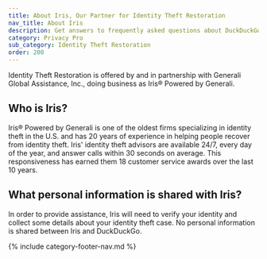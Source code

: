 ```yaml
---
title: About Iris, Our Partner for Identity Theft Restoration
nav_title: About Iris
description: Get answers to frequently asked questions about DuckDuckGo Identity Theft Restoration, which helps you restore your identity if it is stolen.
category: Privacy Pro
sub_category: Identity Theft Restoration
order: 200
---
```


Identity Theft Restoration is offered by and in partnership with Generali Global Assistance, Inc., doing business as Iris® Powered by Generali.

## Who is Iris?

Iris® Powered by Generali is one of the oldest firms specializing in identity theft in the U.S. and has 20 years of experience in helping people recover from identity theft. Iris' identity theft advisors are available 24/7, every day of the year, and answer calls within 30 seconds on average. This responsiveness has earned them 18 customer service awards over the last 10 years.

## What personal information is shared with Iris?

In order to provide assistance, Iris will need to verify your identity and collect some details about your identity theft case. No personal information is shared between Iris and DuckDuckGo.

{% include category-footer-nav.md %}
